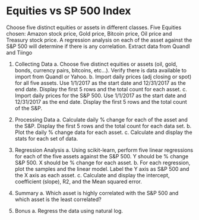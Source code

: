 # Equities vs SP 500 Index
Choose five distinct equities or assets in different classes. 
Five Equities chosen: Amazon stock price, Gold price, Bitcoin price, Oil price and Treasury stock price.
A regression analysis on each of the asset against the S&amp;P 500 will determine if there is any correlation. 
Extract data from Quandl and Tiingo

1.	Collecting Data
a.	Choose five distinct equities or assets (oil, gold, bonds, currency pairs, bitcoins, etc…). Verify there is data available to import from Quandl or Yahoo.
b.	Import daily prices (adj closing or spot) for all five assets. Use 1/1/2017 as the start date and 12/31/2017 as the end date. Display the first 5 rows and the total count for each asset.
c.	Import daily prices for the S&P 500. Use 1/1/2017 as the start date and 12/31/2017 as the end date. Display the first 5 rows and the total count of the S&P.

2.	Processing Data
a.	Calculate daily % change for each of the asset and the S&P. Display the first 5 rows and the total count for each data set.
b.	Plot the daily % change data for each asset.
c.	Calculate and display the stats for each set of data.

3.	Regression Analysis
a.	Using scikit-learn, perform five linear regressions for each of the five assets against the S&P 500. Y should be % change S&P 500. X should be % change for each asset.
b.	For each regression, plot the samples and the linear model. Label the Y axis as S&P 500 and the X axis as each asset.
c.	Calculate and display the intercept, coefficient (slope), R2, and the Mean squared error.

4.	Summary
a.	Which asset is highly correlated with the S&P 500 and which asset is the least correlated?

5.	Bonus
a.	Regress the data using natural log.
